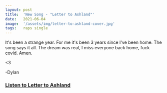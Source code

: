 ```yaml
---
layout: post
title:  'New Song - "Letter to Ashland"'
date:   2021-06-04
image:  '/assets/img/letter-to-ashland-cover.jpg'
tags:   raps single 
---
```


It's been a strange year. For me it's been 3 years since I've been home. The song says it all. The dream was real, I miss everyone back home, fuck covid. Amen.

<3

-Dylan

### [Listen to Letter to Ashland](https://songwhip.com/dylanhand/letter-to-ashland)